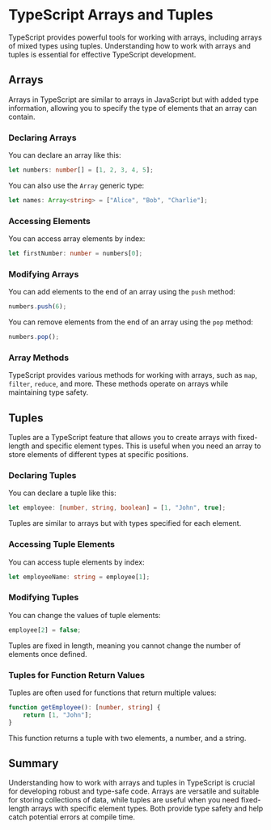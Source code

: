 # TypeScript Arrays and Tuples

TypeScript provides powerful tools for working with arrays, including arrays of mixed types using tuples. Understanding how to work with arrays and tuples is essential for effective TypeScript development.

## Arrays

Arrays in TypeScript are similar to arrays in JavaScript but with added type information, allowing you to specify the type of elements that an array can contain.

### Declaring Arrays

You can declare an array like this:

```typescript
let numbers: number[] = [1, 2, 3, 4, 5];
```

You can also use the `Array` generic type:

```typescript
let names: Array<string> = ["Alice", "Bob", "Charlie"];
```

### Accessing Elements

You can access array elements by index:

```typescript
let firstNumber: number = numbers[0];
```

### Modifying Arrays

You can add elements to the end of an array using the `push` method:

```typescript
numbers.push(6);
```

You can remove elements from the end of an array using the `pop` method:

```typescript
numbers.pop();
```

### Array Methods

TypeScript provides various methods for working with arrays, such as `map`, `filter`, `reduce`, and more. These methods operate on arrays while maintaining type safety.

## Tuples

Tuples are a TypeScript feature that allows you to create arrays with fixed-length and specific element types. This is useful when you need an array to store elements of different types at specific positions.

### Declaring Tuples

You can declare a tuple like this:

```typescript
let employee: [number, string, boolean] = [1, "John", true];
```

Tuples are similar to arrays but with types specified for each element.

### Accessing Tuple Elements

You can access tuple elements by index:

```typescript
let employeeName: string = employee[1];
```

### Modifying Tuples

You can change the values of tuple elements:

```typescript
employee[2] = false;
```

Tuples are fixed in length, meaning you cannot change the number of elements once defined.

### Tuples for Function Return Values

Tuples are often used for functions that return multiple values:

```typescript
function getEmployee(): [number, string] {
    return [1, "John"];
}
```

This function returns a tuple with two elements, a number, and a string.

## Summary

Understanding how to work with arrays and tuples in TypeScript is crucial for developing robust and type-safe code. Arrays are versatile and suitable for storing collections of data, while tuples are useful when you need fixed-length arrays with specific element types. Both provide type safety and help catch potential errors at compile time.